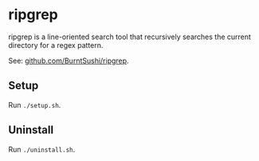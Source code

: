 # ripgrep

ripgrep is a line-oriented search tool that recursively searches the current directory for a regex pattern.

See: [github.com/BurntSushi/ripgrep](https://github.com/BurntSushi/ripgrep).


## Setup

Run `./setup.sh`.


## Uninstall

Run `./uninstall.sh`.
